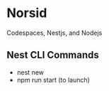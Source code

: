 # Norsid
Codespaces, Nestjs, and Nodejs

## Nest CLI Commands

* nest new <projectname>
* npm run start (to launch)

